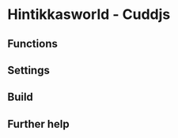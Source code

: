 # Hintikkasworld - Cuddjs


## Functions

<please add here the list of the function provided by Cuddjs>

## Settings



## Build



## Further help



